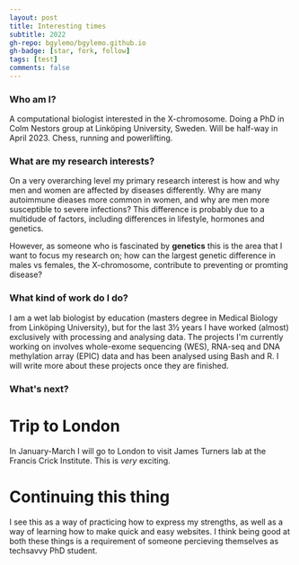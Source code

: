 ```yaml
---
layout: post
title: Interesting times
subtitle: 2022
gh-repo: bgylemo/bgylemo.github.io
gh-badge: [star, fork, follow]
tags: [test]
comments: false
---
```


### Who am I?
A computational biologist interested in the X-chromosome. Doing a PhD in Colm Nestors group at Linköping University, Sweden. Will be half-way in April 2023. 
Chess, running and powerlifting.

### What are my research interests?
On a very overarching level my primary research interest is how and why men and women are affected by diseases differently. Why are many autoimmune dieases more common in women, and why are men more susceptible to severe infections? This difference is probably due to a multidude of factors, including differences in lifestyle, hormones and genetics. 

However, as someone who is fascinated by **genetics** this is the area that I want to focus my research on; how can the largest genetic difference in males vs females, the X-chromosome, contribute to preventing or promting disease?

### What kind of work do I do?
I am a wet lab biologist by education (masters degree in Medical Biology from Linköping University), but for the last 3½ years I have worked (almost) exclusively with processing and analysing data. The projects I'm currently working on involves whole-exome sequencing (WES), RNA-seq and DNA methylation array (EPIC) data and has been analysed using Bash and R. I will write more about these projects once they are finished.

### What's next?
# Trip to London
In January-March I will go to London to visit James Turners lab at the Francis Crick Institute. This is _very_ exciting.

# Continuing this thing
I see this as a way of practicing how to express my strengths, as well as a way of learning how to make quick and easy websites. I think being good at both these things is a requirement of someone percieving themselves as techsavvy PhD student.
